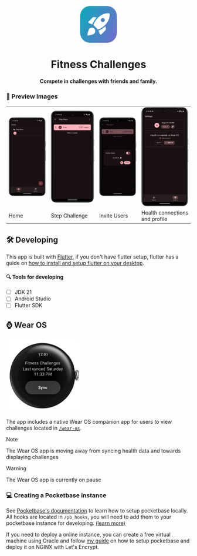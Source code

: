 <div align="center">

<img src="./images/icon_rounded.png" width="100"/>

# Fitness Challenges

#### Compete in challenges with friends and family.

</div>

### 📸 Preview Images

|                                                                  |                                                                  |                                                                  |                                                                  |
| ---------------------------------------------------------------- | ---------------------------------------------------------------- | ---------------------------------------------------------------- | ---------------------------------------------------------------- |
| <img src="./images/Screenshot_20240902_003413.png" width="200"/> | <img src="./images/Screenshot_20240902_003428.png" width="200"/> | <img src="./images/Screenshot_20240902_003443.png" width="200"/> | <img src="./images/Screenshot_20240902_003507.png" width="200"/> |
| Home                                                             | Step Challenge                                                   | Invite Users                                                     | Health connections and profile                                   |

## 🛠️ Developing

This app is built with [Flutter](https://flutter.dev/), if you don't have flutter setup, flutter has a guide on [how to install and setup flutter on your desktop](https://docs.flutter.dev/get-started/install).

#### 🔍 Tools for developing

- [ ] JDK 21
- [ ] Android Studio
- [ ] Flutter SDK

## ⌚ Wear OS

<img src="./images/Wear_Screenshot (with shell).png" width="200" alt="Wear OS Preview"/>

The app includes a native Wear OS companion app for users to view challenges located in [`/wear-os`](./wear-os).

> [!NOTE]
> The Wear OS app is moving away from syncing health data and towards displaying challenges

> [!WARNING]
> The Wear OS app is currently on pause

### 💻 Creating a Pocketbase instance

See [Pocketbase's documentation](https://pocketbase.io/docs/) to learn how to setup pocketbase locally. All hooks are located in `/pb_hooks`, you will need to add them to your pocketbase instance for developing. [(learn more)](https://pocketbase.io/docs/js-overview/)

If you need to deploy a online instance, you can create a free virtual machine using Oracle and follow [my guide](https://gist.github.com/Turtlepaw/107bf7470c94bed187db5aee6a432f3d) on how to setup pocketbase and deploy it on NGINX with Let's Encrypt.
